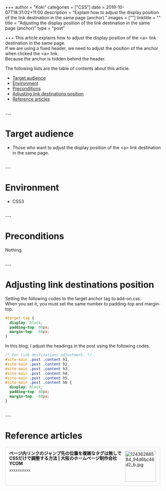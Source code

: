 +++
author = "Koki"
categories = ["CSS"]
date = 2019-10-07T18:31:02+11:00
description = "Explain how to adjust the display position of the <a> link destination in the same page (anchor)."
images = [""]
linktitle = ""
title = "Adjusting the display position of the <a> link destination in the same page (anchor)"
type = "post"

+++
This article explains how to adjust the display position of the &lt;a&gt; link destination in the same page.  
If we are using a fixed header, we need to adjust the position of the anchor when clicked the &lt;a&gt; link.  
Because the anchor is hidden behind the header.  

The following lists are the table of contents about this article.

- <font color="#1111cc">[Target audience](#target-audience)</font>
- <font color="#1111cc">[Environment](#environment)</font>
- <font color="#1111cc">[Preconditions](#preconditions)</font>
- <font color="#1111cc">[Adjusting link destinations position](#adjusting-link-destinations-position)</font>
- <font color="#1111cc">[Reference articles](#reference-articles)</font>

<br>
---

# Target audience
- Those who want to adjust the display position of the &lt;a&gt; link destination in the same page.

<br>
---

# Environment
- CSS3

<br>
---

# Preconditions
Nothing.

<br>
---

# Adjusting link destinations position
Setting the following codes to the target anchor tag to add-on.css.  
When you set it, you must set the same number to padding-top and margin-top.
```css:add-on.css
#target-tag {
  display: block;
  padding-top: 60px;
  margin-top: -60px;
}
```
In this blog, I adjust the headings in the post using the following codes.
```css:add-on.css
/* For link destinations adjustment. */
#site-main .post .content h1,
#site-main .post .content h2,
#site-main .post .content h3,
#site-main .post .content h4,
#site-main .post .content h5,
#site-main .post .content h6 {
  display: block;
  padding-top: 60px;
  margin-top: -60px;
}
```


<br>
---

# Reference articles
<div class="blog-card" style="padding:12px;margin:15px 0;border:1px solid #ddd;word-wrap:break-word;max-width:474px;width:auto;border-radius:5px;"><div class="blog-card-thumbnail" style="float:right;"><a href="https://y-com.info/contents/?p=5641" class="blog-card-thumbnail-link" target="_blank"><img src="http://capture.heartrails.com/120x120/shorten?https://y-com.info/contents/?p=5641" class="blog-card-thumb-image wp-post-image" alt="12436288584_94d6bc46d2_b.jpg" style="width:100px;height:100px;"></a></div><div class="blog-card-content" style="margin-left:0;margin-right:110px;line-height:120%;"><div class="blog-card-title" style="margin-bottom:5px;"><a href="https://y-com.info/contents/?p=5641" class="blog-card-title-link" style="font-weight:bold;text-decoration:none;color:#111;" target="_blank">ページ内リンクのジャンプ先の位置を複雑なタグは無しでCSSだけで調整する方法 | 大阪のホームページ制作会社YCOM</a></div><div class="blog-card-excerpt" style="color:#333;font-size:90%;">xxxxxxxxxx</div></div><div class="blog-card-footer" style="font-size:70%;color:#777;margin-top:10px;clear:both;"><span class="blog-card-hatena"><a href="http://b.hatena.ne.jp/entry/https://y-com.info/contents/?p=5641" target="_blank"><img border="0" src="http://b.hatena.ne.jp/entry/image/https://y-com.info/contents/?p=5641" border="0" alt="" /></a></span></div></div>
